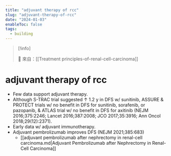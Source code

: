 ```yaml
---
title: "adjuvant therapy of rcc"
slug: "adjuvant-therapy-of-rcc"
date: "2024-01-03"
enableToc: false
tags:
  - building
---
```


> [!info]
>
> 🌱 來自：[[Treatment principles-of-renal-cell-carcinoma]]

# adjuvant therapy of rcc

- Few data support adjuvant therapy.
- Although S-TRAC trial suggested ↑ 1.2 y in DFS w/ sunitinib, ASSURE & PROTECT trials w/ no benefit in DFS for sunitinib, sorafenib, or pazopanib, & ATLAS trial w/ no benefit in DFS for axitinib (NEJM 2016;375:2246; Lancet 2016;387:2008; JCO 2017;35:3916; Ann Oncol 2018;29(12):2371).
- Early data w/ adjuvant immunotherapy.
- Adjuvant pembrolizumab improves DFS (NEJM 2021;385:683)
  - [[adjuvant pembrolizumab after nephrectomy in renal-cell carcinoma.md|Adjuvant Pembrolizumab after Nephrectomy in Renal-Cell Carcinoma]]
